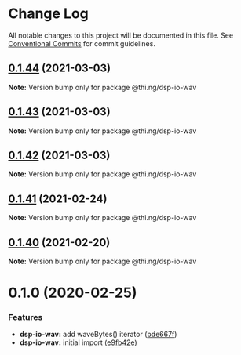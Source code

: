 # Change Log

All notable changes to this project will be documented in this file.
See [Conventional Commits](https://conventionalcommits.org) for commit guidelines.

## [0.1.44](https://github.com/thi-ng/umbrella/compare/@thi.ng/dsp-io-wav@0.1.43...@thi.ng/dsp-io-wav@0.1.44) (2021-03-03)

**Note:** Version bump only for package @thi.ng/dsp-io-wav





## [0.1.43](https://github.com/thi-ng/umbrella/compare/@thi.ng/dsp-io-wav@0.1.42...@thi.ng/dsp-io-wav@0.1.43) (2021-03-03)

**Note:** Version bump only for package @thi.ng/dsp-io-wav





## [0.1.42](https://github.com/thi-ng/umbrella/compare/@thi.ng/dsp-io-wav@0.1.41...@thi.ng/dsp-io-wav@0.1.42) (2021-03-03)

**Note:** Version bump only for package @thi.ng/dsp-io-wav





## [0.1.41](https://github.com/thi-ng/umbrella/compare/@thi.ng/dsp-io-wav@0.1.40...@thi.ng/dsp-io-wav@0.1.41) (2021-02-24)

**Note:** Version bump only for package @thi.ng/dsp-io-wav





## [0.1.40](https://github.com/thi-ng/umbrella/compare/@thi.ng/dsp-io-wav@0.1.39...@thi.ng/dsp-io-wav@0.1.40) (2021-02-20)

**Note:** Version bump only for package @thi.ng/dsp-io-wav





# 0.1.0 (2020-02-25)


### Features

* **dsp-io-wav:** add waveBytes() iterator ([bde667f](https://github.com/thi-ng/umbrella/commit/bde667fe4b08f03a7bbf4fa95d8e71c296d5bfb7))
* **dsp-io-wav:** initial import ([e9fb42e](https://github.com/thi-ng/umbrella/commit/e9fb42e5cb260997ff38055e713aebd82aaf3843))
